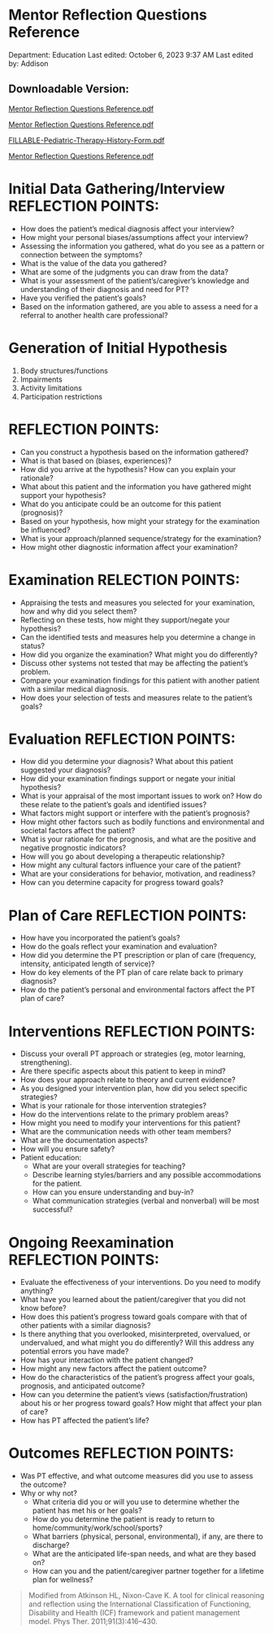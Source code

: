 # Mentor Reflection Questions Reference

Department: Education
Last edited: October 6, 2023 9:37 AM
Last edited by: Addison

## Downloadable Version:

[Mentor Reflection Questions Reference.pdf](Mentor%20Reflection%20Questions%20Reference%20f1d7428fac094ccb820914766c90ed3c/Mentor_Reflection_Questions_Reference.pdf)

[Mentor Reflection Questions Reference.pdf](Mentor%20Reflection%20Questions%20Reference%20f1d7428fac094ccb820914766c90ed3c/Mentor_Reflection_Questions_Reference%201.pdf)

[FILLABLE-Pediatric-Therapy-History-Form.pdf](Mentor%20Reflection%20Questions%20Reference%20f1d7428fac094ccb820914766c90ed3c/FILLABLE-Pediatric-Therapy-History-Form.pdf)

[Mentor Reflection Questions Reference.pdf](Mentor%20Reflection%20Questions%20Reference%20f1d7428fac094ccb820914766c90ed3c/Mentor_Reflection_Questions_Reference%202.pdf)

# Initial Data Gathering/Interview REFLECTION POINTS:

- How does the patient’s medical diagnosis affect your interview?
- How might your personal biases/assumptions affect your interview?
- Assessing the information you gathered, what do you see as a pattern or connection between the symptoms?
- What is the value of the data you gathered?
- What are some of the judgments you can draw from the data?
- What is your assessment of the patient’s/caregiver’s knowledge and understanding of their diagnosis and need for PT?
- Have you verified the patient’s goals?
- Based on the information gathered, are you able to assess a need for a referral to another health care professional?

# Generation of Initial Hypothesis

1. Body structures/functions
2. Impairments
3. Activity limitations
4. Participation restrictions

# REFLECTION POINTS:

- Can you construct a hypothesis based on the information gathered?
- What is that based on (biases, experiences)?
- How did you arrive at the hypothesis? How can you explain your rationale?
- What about this patient and the information you have gathered might support your hypothesis?
- What do you anticipate could be an outcome for this patient (prognosis)?
- Based on your hypothesis, how might your strategy for the examination be influenced?
- What is your approach/planned sequence/strategy for the examination?
- How might other diagnostic information affect your examination?

# Examination RELECTION POINTS:

- Appraising the tests and measures you selected for your examination, how and why did you select them?
- Reflecting on these tests, how might they support/negate your hypothesis?
- Can the identified tests and measures help you determine a change in status?
- How did you organize the examination? What might you do differently?
- Discuss other systems not tested that may be affecting the patient’s problem.
- Compare your examination findings for this patient with another patient with a similar medical diagnosis.
- How does your selection of tests and measures relate to the patient’s goals?

# Evaluation REFLECTION POINTS:

- How did you determine your diagnosis? What about this patient suggested your diagnosis?
- How did your examination findings support or negate your initial hypothesis?
- What is your appraisal of the most important issues to work on? How do these relate to the patient’s goals and identified issues?
- What factors might support or interfere with the patient’s prognosis?
- How might other factors such as bodily functions and environmental and societal factors affect the patient?
- What is your rationale for the prognosis, and what are the positive and negative prognostic indicators?
- How will you go about developing a therapeutic relationship?
- How might any cultural factors influence your care of the patient?
- What are your considerations for behavior, motivation, and readiness?
- How can you determine capacity for progress toward goals?

# Plan of Care REFLECTION POINTS:

- How have you incorporated the patient’s goals?
- How do the goals reflect your examination and evaluation?
- How did you determine the PT prescription or plan of care (frequency, intensity, anticipated length of service)?
- How do key elements of the PT plan of care relate back to primary diagnosis?
- How do the patient’s personal and environmental factors affect the PT plan of care?

# Interventions REFLECTION POINTS:

- Discuss your overall PT approach or strategies (eg, motor learning, strengthening).
- Are there specific aspects about this patient to keep in mind?
- How does your approach relate to theory and current evidence?
- As you designed your intervention plan, how did you select specific strategies?
- What is your rationale for those intervention strategies?
- How do the interventions relate to the primary problem areas?
- How might you need to modify your interventions for this patient?
- What are the communication needs with other team members?
- What are the documentation aspects?
- How will you ensure safety?
- Patient education:
    - What are your overall strategies for teaching?
    - Describe learning styles/barriers and any possible accommodations for the patient.
    - How can you ensure understanding and buy-in?
    - What communication strategies (verbal and nonverbal) will be most successful?

# Ongoing Reexamination REFLECTION POINTS:

- Evaluate the effectiveness of your interventions. Do you need to modify anything?
- What have you learned about the patient/caregiver that you did not know before?
- How does this patient’s progress toward goals compare with that of other patients with a similar diagnosis?
- Is there anything that you overlooked, misinterpreted, overvalued, or undervalued, and what might you do differently? Will this address any potential errors you have made?
- How has your interaction with the patient changed?
- How might any new factors affect the patient outcome?
- How do the characteristics of the patient’s progress affect your goals, prognosis, and anticipated outcome?
- How can you determine the patient’s views (satisfaction/frustration) about his or her progress toward goals? How might that affect your plan of care?
- How has PT affected the patient’s life?

# Outcomes REFLECTION POINTS:

- Was PT effective, and what outcome measures did you use to assess the outcome?
- Why or why not?
    - What criteria did you or will you use to determine whether the patient has met his or her goals?
    - How do you determine the patient is ready to return to home/community/work/school/sports?
    - What barriers (physical, personal, environmental), if any, are there to discharge?
    - What are the anticipated life-span needs, and what are they based on?
    - How can you and the patient/caregiver partner together for a lifetime plan for wellness?

> Modified from Atkinson HL, Nixon-Cave K. A tool for clinical reasoning and reflection using the International Classification of Functioning, Disability and Health (ICF) framework and patient management model. Phys Ther. 2011;91(3):416–430.
>